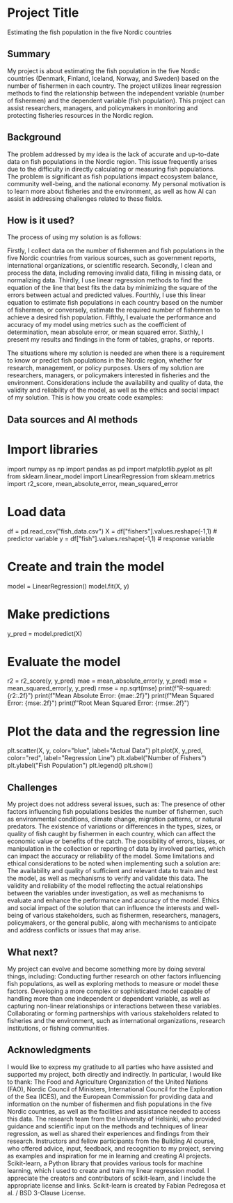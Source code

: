 # Project Title

Estimating the fish population in the five Nordic countries

## Summary

My project is about estimating the fish population in the five Nordic countries (Denmark, Finland, Iceland, Norway, and Sweden) based on the number of fishermen in each country. The project utilizes linear regression methods to find the relationship between the independent variable (number of fishermen) and the dependent variable (fish population). This project can assist researchers, managers, and policymakers in monitoring and protecting fisheries resources in the Nordic region.


## Background

The problem addressed by my idea is the lack of accurate and up-to-date data on fish populations in the Nordic region. This issue frequently arises due to the difficulty in directly calculating or measuring fish populations. The problem is significant as fish populations impact ecosystem balance, community well-being, and the national economy. My personal motivation is to learn more about fisheries and the environment, as well as how AI can assist in addressing challenges related to these fields.



## How is it used?

The process of using my solution is as follows:

Firstly, I collect data on the number of fishermen and fish populations in the five Nordic countries from various sources, such as government reports, international organizations, or scientific research.
Secondly, I clean and process the data, including removing invalid data, filling in missing data, or normalizing data.
Thirdly, I use linear regression methods to find the equation of the line that best fits the data by minimizing the square of the errors between actual and predicted values.
Fourthly, I use this linear equation to estimate fish populations in each country based on the number of fishermen, or conversely, estimate the required number of fishermen to achieve a desired fish population.
Fifthly, I evaluate the performance and accuracy of my model using metrics such as the coefficient of determination, mean absolute error, or mean squared error.
Sixthly, I present my results and findings in the form of tables, graphs, or reports.

The situations where my solution is needed are when there is a requirement to know or predict fish populations in the Nordic region, whether for research, management, or policy purposes. Users of my solution are researchers, managers, or policymakers interested in fisheries and the environment. Considerations include the availability and quality of data, the validity and reliability of the model, as well as the ethics and social impact of my solution.
This is how you create code examples:

## Data sources and AI methods
# Import libraries
import numpy as np
import pandas as pd
import matplotlib.pyplot as plt
from sklearn.linear_model import LinearRegression
from sklearn.metrics import r2_score, mean_absolute_error, mean_squared_error

# Load data
df = pd.read_csv("fish_data.csv")
X = df["fishers"].values.reshape(-1,1) # predictor variable
y = df["fish"].values.reshape(-1,1) # response variable

# Create and train the model
model = LinearRegression()
model.fit(X, y)

# Make predictions
y_pred = model.predict(X)

# Evaluate the model
r2 = r2_score(y, y_pred)
mae = mean_absolute_error(y, y_pred)
mse = mean_squared_error(y, y_pred)
rmse = np.sqrt(mse)
print(f"R-squared: {r2:.2f}")
print(f"Mean Absolute Error: {mae:.2f}")
print(f"Mean Squared Error: {mse:.2f}")
print(f"Root Mean Squared Error: {rmse:.2f}")

# Plot the data and the regression line
plt.scatter(X, y, color="blue", label="Actual Data")
plt.plot(X, y_pred, color="red", label="Regression Line")
plt.xlabel("Number of Fishers")
plt.ylabel("Fish Population")
plt.legend()
plt.show()


## Challenges

My project does not address several issues, such as:
The presence of other factors influencing fish populations besides the number of fishermen, such as environmental conditions, climate change, migration patterns, or natural predators.
The existence of variations or differences in the types, sizes, or quality of fish caught by fishermen in each country, which can affect the economic value or benefits of the catch.
The possibility of errors, biases, or manipulation in the collection or reporting of data by involved parties, which can impact the accuracy or reliability of the model.
Some limitations and ethical considerations to be noted when implementing such a solution are:
The availability and quality of sufficient and relevant data to train and test the model, as well as mechanisms to verify and validate this data.
The validity and reliability of the model reflecting the actual relationships between the variables under investigation, as well as mechanisms to evaluate and enhance the performance and accuracy of the model.
Ethics and social impact of the solution that can influence the interests and well-being of various stakeholders, such as fishermen, researchers, managers, policymakers, or the general public, along with mechanisms to anticipate and address conflicts or issues that may arise.

## What next?

My project can evolve and become something more by doing several things, including:
Conducting further research on other factors influencing fish populations, as well as exploring methods to measure or model these factors.
Developing a more complex or sophisticated model capable of handling more than one independent or dependent variable, as well as capturing non-linear relationships or interactions between these variables.
Collaborating or forming partnerships with various stakeholders related to fisheries and the environment, such as international organizations, research institutions, or fishing communities.


## Acknowledgments

I would like to express my gratitude to all parties who have assisted and supported my project, both directly and indirectly. In particular, I would like to thank:
The Food and Agriculture Organization of the United Nations (FAO), Nordic Council of Ministers, International Council for the Exploration of the Sea (ICES), and the European Commission for providing data and information on the number of fishermen and fish populations in the five Nordic countries, as well as the facilities and assistance needed to access this data.
The research team from the University of Helsinki, who provided guidance and scientific input on the methods and techniques of linear regression, as well as shared their experiences and findings from their research.
Instructors and fellow participants from the Building AI course, who offered advice, input, feedback, and recognition to my project, serving as examples and inspiration for me in learning and creating AI projects.
Scikit-learn, a Python library that provides various tools for machine learning, which I used to create and train my linear regression model. I appreciate the creators and contributors of scikit-learn, and I include the appropriate license and links. Scikit-learn is created by Fabian Pedregosa et al. / BSD 3-Clause License.
